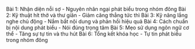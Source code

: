 Bài 1: Nhận diện nỗi sợ - Nguyên nhân ngại phát biểu trong nhóm đông
Bài 2: Kỹ thuật hít thở và thư giãn - Giảm căng thẳng tức thì
Bài 3: Kỹ năng lắng nghe chủ động - Nắm bắt nội dung và phản hồi hiệu quả
Bài 4: Cách chuẩn bị nội dung phát biểu - Nói đúng trọng tâm
Bài 5: Mẹo sử dụng ngôn ngữ cơ thể - Tăng sự tự tin và thu hút
Bài 6: Tổng kết khóa học - Tự tin phát biểu trong nhóm đông